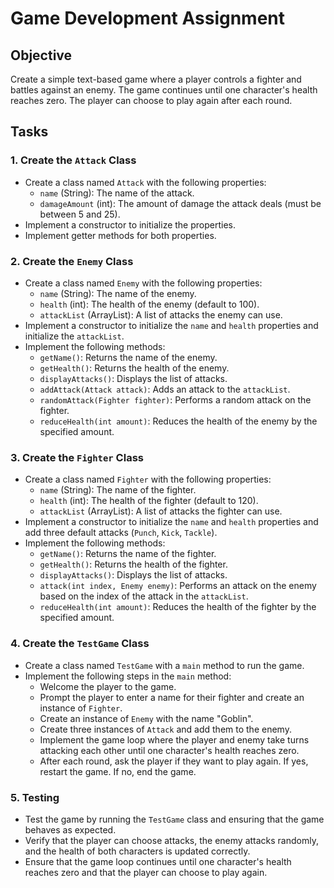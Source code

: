 # Game Development Assignment

## Objective

Create a simple text-based game where a player controls a fighter and battles against an enemy. The game continues until one character's health reaches zero. The player can choose to play again after each round.

## Tasks

### 1. Create the `Attack` Class

- Create a class named `Attack` with the following properties:
  - `name` (String): The name of the attack.
  - `damageAmount` (int): The amount of damage the attack deals (must be between 5 and 25).
- Implement a constructor to initialize the properties.
- Implement getter methods for both properties.

### 2. Create the `Enemy` Class

- Create a class named `Enemy` with the following properties:
  - `name` (String): The name of the enemy.
  - `health` (int): The health of the enemy (default to 100).
  - `attackList` (ArrayList<Attack>): A list of attacks the enemy can use.
- Implement a constructor to initialize the `name` and `health` properties and initialize the `attackList`.
- Implement the following methods:
  - `getName()`: Returns the name of the enemy.
  - `getHealth()`: Returns the health of the enemy.
  - `displayAttacks()`: Displays the list of attacks.
  - `addAttack(Attack attack)`: Adds an attack to the `attackList`.
  - `randomAttack(Fighter fighter)`: Performs a random attack on the fighter.
  - `reduceHealth(int amount)`: Reduces the health of the enemy by the specified amount.

### 3. Create the `Fighter` Class

- Create a class named `Fighter` with the following properties:
  - `name` (String): The name of the fighter.
  - `health` (int): The health of the fighter (default to 120).
  - `attackList` (ArrayList<Attack>): A list of attacks the fighter can use.
- Implement a constructor to initialize the `name` and `health` properties and add three default attacks (`Punch`, `Kick`, `Tackle`).
- Implement the following methods:
  - `getName()`: Returns the name of the fighter.
  - `getHealth()`: Returns the health of the fighter.
  - `displayAttacks()`: Displays the list of attacks.
  - `attack(int index, Enemy enemy)`: Performs an attack on the enemy based on the index of the attack in the `attackList`.
  - `reduceHealth(int amount)`: Reduces the health of the fighter by the specified amount.

### 4. Create the `TestGame` Class

- Create a class named `TestGame` with a `main` method to run the game.
- Implement the following steps in the `main` method:
  - Welcome the player to the game.
  - Prompt the player to enter a name for their fighter and create an instance of `Fighter`.
  - Create an instance of `Enemy` with the name "Goblin".
  - Create three instances of `Attack` and add them to the enemy.
  - Implement the game loop where the player and enemy take turns attacking each other until one character's health reaches zero.
  - After each round, ask the player if they want to play again. If yes, restart the game. If no, end the game.

### 5. Testing

- Test the game by running the `TestGame` class and ensuring that the game behaves as expected.
- Verify that the player can choose attacks, the enemy attacks randomly, and the health of both characters is updated correctly.
- Ensure that the game loop continues until one character's health reaches zero and that the player can choose to play again.
